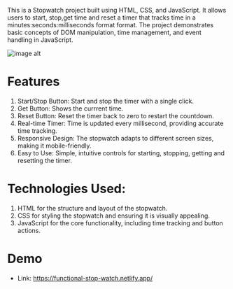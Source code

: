 This is a Stopwatch project built using HTML, CSS, and JavaScript. It allows users to start, stop,get time and reset a timer that tracks time in a minutes:seconds:milliseconds format format.
The project demonstrates basic concepts of DOM manipulation, time management, and event handling in JavaScript.

![image alt]()

# Features
1. Start/Stop Button: Start and stop the timer with a single click.
2. Get Button: Shows the currrent time.
3. Reset Button: Reset the timer back to zero to restart the countdown.
4. Real-time Timer: Time is updated every millisecond, providing accurate time tracking.
5. Responsive Design: The stopwatch adapts to different screen sizes, making it mobile-friendly.
6. Easy to Use: Simple, intuitive controls for starting, stopping, getting and resetting the timer.

# Technologies Used:
1. HTML for the structure and layout of the stopwatch.
2. CSS for styling the stopwatch and ensuring it is visually appealing.
3. JavaScript for the core functionality, including time tracking and button actions.

# Demo
- Link: https://functional-stop-watch.netlify.app/
